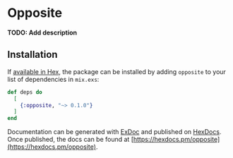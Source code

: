 # Opposite

**TODO: Add description**

## Installation

If [available in Hex](https://hex.pm/docs/publish), the package can be installed
by adding `opposite` to your list of dependencies in `mix.exs`:

```elixir
def deps do
  [
    {:opposite, "~> 0.1.0"}
  ]
end
```

Documentation can be generated with [ExDoc](https://github.com/elixir-lang/ex_doc)
and published on [HexDocs](https://hexdocs.pm). Once published, the docs can
be found at [https://hexdocs.pm/opposite](https://hexdocs.pm/opposite).

